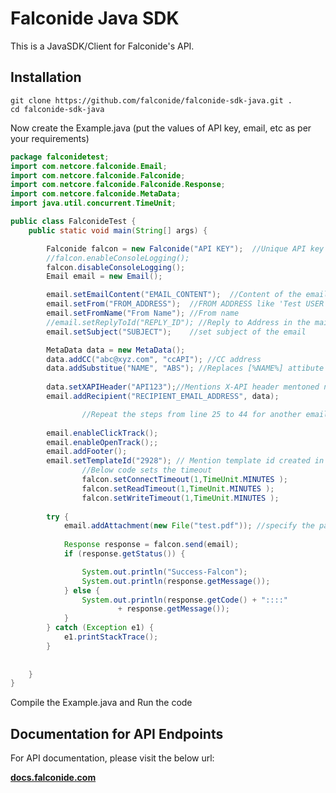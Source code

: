 # Falconide Java SDK

This is a JavaSDK/Client for Falconide's API.

## Installation

```shell
git clone https://github.com/falconide/falconide-sdk-java.git .
cd falconide-sdk-java
```

Now create the Example.java (put the values of API key, email, etc as per your requirements)

```java
package falconidetest;
import com.netcore.falconide.Email;
import com.netcore.falconide.Falconide;
import com.netcore.falconide.Falconide.Response;
import com.netcore.falconide.MetaData;
import java.util.concurrent.TimeUnit;

public class FalconideTest {
	public static void main(String[] args) {

		Falconide falcon = new Falconide("API KEY");  //Unique API key 
		//falcon.enableConsoleLogging();
		falcon.disableConsoleLogging();
		Email email = new Email();

		email.setEmailContent("EMAIL_CONTENT");  //Content of the email
		email.setFrom("FROM_ADDRESS");  //FROM ADDRESS like 'Test USER'
		email.setFromName("From Name"); //From name
		//email.setReplyToId("REPLY_ID"); //Reply to Address in the mail
		email.setSubject("SUBJECT");    //set subject of the email

		MetaData data = new MetaData();
		data.addCC("abc@xyz.com", "ccAPI"); //CC address
		data.addSubstitue("NAME", "ABS"); //Replaces [%NAME%] attibute in n the html content with ABS  
		
		data.setXAPIHeader("API123");//Mentions X-API header mentoned ny the use
		email.addRecipient("RECIPIENT_EMAIL_ADDRESS", data);

                //Repeat the steps from line 25 to 44 for another email  
	
		email.enableClickTrack();
		email.enableOpenTrack();;
		email.addFooter();
		email.setTemplateId("2928"); // Mention template id created in the falconide panel
                //Below code sets the timeout 
                falcon.setConnectTimeout(1,TimeUnit.MINUTES );
                falcon.setReadTimeout(1,TimeUnit.MINUTES );
                falcon.setWriteTimeout(1,TimeUnit.MINUTES ); 
		
		try {
			email.addAttachment(new File("test.pdf")); //specify the path for attachemnt
			
			Response response = falcon.send(email);
			if (response.getStatus()) {

				System.out.println("Success-Falcon");
				System.out.println(response.getMessage());
			} else {
				System.out.println(response.getCode() + "::::"
						+ response.getMessage());
			}
		} catch (Exception e1) {
			e1.printStackTrace();
		}
	
	
	}
}

```
Compile the Example.java and Run the code
## Documentation for API Endpoints

For API documentation, please visit the below url:

[**docs.falconide.com**](https://docs.falconide.com/send.web.json/) 



